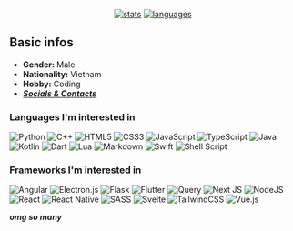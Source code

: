 <div align='center'>

<!--   # im endy and i code random stuff -->
 
  [![stats](https://github-readme-stats.vercel.app/api?username=Endy3032&count_private=true&show_icons=true&theme=nord&bg_color=-60,0e1420,262c38&icon_color=81A1C1&border_radius=10&border_color=2e3440&hide=stars&line_height=24)](https://github.com/anuraghazra/github-readme-stats)
  [![languages](https://github-readme-stats.vercel.app/api/top-langs/?username=Endy3032&theme=nord&bg_color=-60,161c28,262c38&border_radius=10&border_color=2e3440&layout=compact)](https://github.com/anuraghazra/github-readme-stats)
  
<!--   [![views](https://komarev.com/ghpvc/?username=Endy3032&color=1e2430&style=flat-square)](https://github.com/antonkomarev/github-profile-views-counter) -->

</div>

## Basic infos
- **Gender:** Male
- **Nationality:** Vietnam
- **Hobby:** Coding
- ***[Socials & Contacts](https://linktr.ee/Endy3032)***

### Languages I'm interested in

![Python](https://img.shields.io/badge/python-3670A0?style=for-the-badge&logo=python&color=2E3440&logoColor=ECEFF4)
![C++](https://img.shields.io/badge/c++-%2300599C.svg?style=for-the-badge&logo=c%2B%2B&color=2E3440&logoColor=ECEFF4)
![HTML5](https://img.shields.io/badge/html5-%23E34F26.svg?style=for-the-badge&logo=html5&color=2E3440&logoColor=ECEFF4)
![CSS3](https://img.shields.io/badge/css3-%231572B6.svg?style=for-the-badge&logo=css3&color=2E3440&logoColor=ECEFF4)
![JavaScript](https://img.shields.io/badge/javascript-%23323330.svg?style=for-the-badge&logo=javascript&color=2E3440&logoColor=ECEFF4)
![TypeScript](https://img.shields.io/badge/typescript-%23007ACC.svg?style=for-the-badge&logo=typescript&color=2E3440&logoColor=ECEFF4)
![Java](https://img.shields.io/badge/java-%23ED8B00.svg?style=for-the-badge&logo=java&color=2E3440&logoColor=ECEFF4)
![Kotlin](https://img.shields.io/badge/kotlin-%230095D5.svg?style=for-the-badge&logo=kotlin&color=2E3440&logoColor=ECEFF4)
![Dart](https://img.shields.io/badge/dart-%230175C2.svg?style=for-the-badge&logo=dart&color=2E3440&logoColor=ECEFF4)
![Lua](https://img.shields.io/badge/lua-%232C2D72.svg?style=for-the-badge&logo=lua&color=2E3440&logoColor=ECEFF4)
![Markdown](https://img.shields.io/badge/markdown-%23000000.svg?style=for-the-badge&logo=markdown&color=2E3440&logoColor=ECEFF4)
![Swift](https://img.shields.io/badge/swift-F54A2A?style=for-the-badge&logo=swift&color=2E3440&logoColor=ECEFF4)
![Shell Script](https://img.shields.io/badge/shell_script-%23121011.svg?style=for-the-badge&logo=gnu-bash&color=2E3440&logoColor=ECEFF4)
  
### Frameworks I'm interested in

![Angular](https://img.shields.io/badge/angular-%23DD0031.svg?style=for-the-badge&logo=angular&color=2E3440&logoColor=ECEFF4)
![Electron.js](https://img.shields.io/badge/Electron-191970?style=for-the-badge&logo=Electron&color=2E3440&logoColor=ECEFF4)
![Flask](https://img.shields.io/badge/flask-%23000.svg?style=for-the-badge&logo=flask&color=2E3440&logoColor=ECEFF4)
![Flutter](https://img.shields.io/badge/Flutter-%2302569B.svg?style=for-the-badge&logo=Flutter&color=2E3440&logoColor=ECEFF4)
![jQuery](https://img.shields.io/badge/jquery-%230769AD.svg?style=for-the-badge&logo=jquery&color=2E3440&logoColor=ECEFF4)
![Next JS](https://img.shields.io/badge/Next-black?style=for-the-badge&logo=next.js&color=2E3440&logoColor=ECEFF4)
![NodeJS](https://img.shields.io/badge/node.js-6DA55F?style=for-the-badge&logo=node.js&color=2E3440&logoColor=ECEFF4)
![React](https://img.shields.io/badge/react-%2320232a.svg?style=for-the-badge&logo=react&color=2E3440&logoColor=ECEFF4)
![React Native](https://img.shields.io/badge/react_native-%2320232a.svg?style=for-the-badge&logo=react&color=2E3440&logoColor=ECEFF4)
![SASS](https://img.shields.io/badge/SASS-hotpink.svg?style=for-the-badge&logo=SASS&color=2E3440&logoColor=ECEFF4)
![Svelte](https://img.shields.io/badge/svelte-%23f1413d.svg?style=for-the-badge&logo=svelte&color=2E3440&logoColor=ECEFF4)
![TailwindCSS](https://img.shields.io/badge/tailwindcss-%2338B2AC.svg?style=for-the-badge&logo=tailwind-css&color=2E3440&logoColor=ECEFF4)
![Vue.js](https://img.shields.io/badge/vuejs-%2335495e.svg?style=for-the-badge&logo=vuedotjs&color=2E3440&logoColor=ECEFF4)

***omg so many***

<!--
**Endy3032/Endy3032** is a ✨ _special_ ✨ repository because its `README.md` (this file) appears on your GitHub profile.

Here are some ideas to get you started:

- 🔭 I’m currently working on ...
- 🌱 I’m currently learning ...
- 👯 I’m looking to collaborate on ...
- 🤔 I’m looking for help with ...
- 💬 Ask me about ...
- 📫 How to reach me: ...
- 😄 Pronouns: ...
- ⚡ Fun fact: ...

hmmmmmmmmmmmmmmmmmmm
-->
